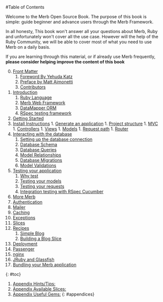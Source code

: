 #Table of Contents


<div id="intro">
	<p>Welcome to the Merb Open Source Book. The purpose of this book is simple: guide beginner and advance users through the Merb Framework.</p>
	<p>In all honesty, This book won't answer all your questions about Merb, Ruby and unfortunately won't cover all the use case. However will the help of the Ruby Community, we will be able to cover most of what you need to use Merb on a daily basis.</p>
	<p>If you are learning through this material, or if already use Merb frequently, <strong>please consider helping improve the content of this book</strong></p>
</div>

0. [Front Matter](/front-matter)
	1. [Foreword By Yehuda Katz](/front-matter/foreword)
	2. [Preface by Matt Aimonetti](/front-matter/preface)
	3. [Contributors](/front-matter/contributors)
1. [Introduction](/introduction)
	1. [Ruby Language](/introduction/ruby)
	2. [Merb Web Framework](/introduction/merb)
	3. [DataMapper ORM](/introduction/datamapper)
	4. [RSpec testing framework](/introduction/rspec)
2. [Getting Started](/getting-started)
  1. [Install Instructions](/getting-started/install-instructions)
	1. [Generate an application](/getting-started/generate-an-application)
	1. [Project structure](/getting-started/project-structure)
	1. [MVC](/getting-started/mvc)
	1. [Controllers](/getting-started/controllers)
	1. [Views](/getting-started/views)
	1. [Models](/getting-started/models)
	1. [Request path](/getting-started/request-path)
	1. [Router](/getting-started/router)
3. [Interacting with the database](/interacting-with-the-database)
	1. [Setting up the database connection](/interacting-with-the-database/dm-setting-up)
	1. [Database Schema](/interacting-with-the-database/dm-schema)
	1. [Database Queries](/interacting-with-the-database/dm-queries)
	1. [Model Relationships](/interacting-with-the-database/dm-relationships)
	1. [Database Migrations](/interacting-with-the-database/dm-migrations)
	1. [Model Validations](/interacting-with-the-database/dm-validations)
4. [Testing your application](/testing-your-application)
	1. [Why test](/testing-your-application/why)
	1. [Testing your models](/testing-your-application/models)
	1. [Testing your requests](/testing-your-application/requests)
	1. [Integration testing with RSpec Cucumber](/testing-your-application/cucumber)
5. [More Merb](/merb-more)
  1. [Authentication](/merb-more/authentication)
  1. [Mailer](/merb-more/mailer)
  1. [Caching](/merb-more/caching)
  1. [Exceptions](/merb-more/exceptions)
  1. [Slices](/merb-more/exceptions)
6. [Recipes](/recipes)
	1. [Simple Blog](/recipes/simple-blog)
	1. [Building a Blog Slice](/recipes/blog-slice)
7. [Deployment](/deployment)
  1. [Passenger](/deployment/passenger)
  1. [nginx](/deployment/nginx)
  1. [JRuby and Glassfish](/deployment/jruby)
  1. [Bundling your Merb application](/deployment/bundle)
	
{: #toc}

1. [Appendix Hints/Tips:](/appendix/hints-tips)
1. [Appendix Available Slices:](/appendix/slices)
1. [Appendix Useful Gems:](/appendix/gems)
{: #appendices}